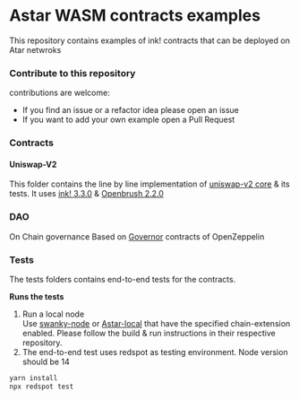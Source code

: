 # Astar WASM contracts examples
This repository contains examples of ink! contracts that can be deployed on Atar netwroks

### Contribute to this repository
contributions are welcome:
- If you find an issue or a refactor idea please open an issue
- If you want to add your own example open a Pull Request

### Contracts
#### Uniswap-V2
This folder contains the line by line implementation of [uniswap-v2 core](https://github.com/Uniswap/v2-core) & its tests. It uses [ink! 3.3.0](https://github.com/paritytech/ink/tree/v3.3.0) & [Openbrush 2.2.0](https://github.com/Supercolony-net/openbrush-contracts/tree/v2.2.0)

### DAO
On Chain governance Based on [Governor](https://github.com/OpenZeppelin/openzeppelin-contracts/tree/master/contracts/governance) contracts of OpenZeppelin

### Tests
The tests folders contains end-to-end tests for the contracts.

**Runs the tests**
1. Run a local node \
   Use [swanky-node](https://github.com/AstarNetwork/swanky-node) or [Astar-local](https://github.com/AstarNetwork/Astar) that have the specified chain-extension enabled. Please follow the build & run instructions in their respective repository.
2. The end-to-end test uses redspot as testing environment. Node version should be 14
```bash
yarn install
npx redspot test
```

